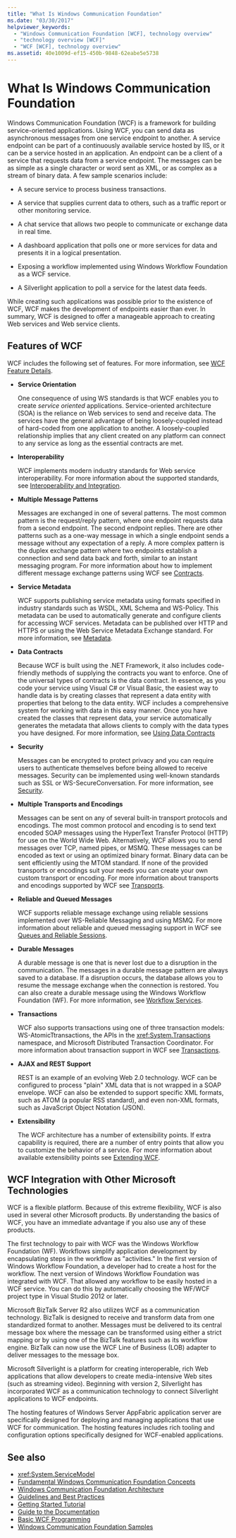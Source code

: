 ```yaml
---
title: "What Is Windows Communication Foundation"
ms.date: "03/30/2017"
helpviewer_keywords:
  - "Windows Communication Foundation [WCF], technology overview"
  - "technology overview [WCF]"
  - "WCF [WCF], technology overview"
ms.assetid: 40e1009d-ef15-450b-9848-62eabe5e5738
---
```

# What Is Windows Communication Foundation
Windows Communication Foundation (WCF) is a framework for building service-oriented applications. Using WCF, you can send data as asynchronous messages from one service endpoint to another. A service endpoint can be part of a continuously available service hosted by IIS, or it can be a service hosted in an application. An endpoint can be a client of a service that requests data from a service endpoint. The messages can be as simple as a single character or word sent as XML, or as complex as a stream of binary data. A few sample scenarios include:

- A secure service to process business transactions.

- A service that supplies current data to others, such as a traffic report or other monitoring service.

- A chat service that allows two people to communicate or exchange data in real time.

- A dashboard application that polls one or more services for data and presents it in a logical presentation.

- Exposing a workflow implemented using Windows Workflow Foundation as a WCF service.

- A Silverlight application to poll a service for the latest data feeds.

While creating such applications was possible prior to the existence of WCF, WCF makes the development of endpoints easier than ever. In summary, WCF is designed to offer a manageable approach to creating Web services and Web service clients.

## Features of WCF

WCF includes the following set of features. For more information, see [WCF Feature Details](../../../docs/framework/wcf/feature-details/index.md).

- **Service Orientation**

     One consequence of using WS standards is that WCF enables you to create *service oriented* applications. Service-oriented architecture (SOA) is the reliance on Web services to send and receive data. The services have the general advantage of being loosely-coupled instead of hard-coded from one application to another. A loosely-coupled relationship implies that any client created on any platform can connect to any service as long as the essential contracts are met.

- **Interoperability**

     WCF implements modern industry standards for Web service interoperability. For more information about the supported standards, see [Interoperability and Integration](../../../docs/framework/wcf/feature-details/interoperability-and-integration.md).

- **Multiple Message Patterns**

     Messages are exchanged in one of several patterns. The most common pattern is the request/reply pattern, where one endpoint requests data from a second endpoint. The second endpoint replies. There are other patterns such as a one-way message in which a single endpoint sends a message without any expectation of a reply. A more complex pattern is the duplex exchange pattern where two endpoints establish a connection and send data back and forth, similar to an instant messaging program. For more information about how to implement different message exchange patterns using WCF see [Contracts](../../../docs/framework/wcf/feature-details/contracts.md).

- **Service Metadata**

     WCF supports publishing service metadata using formats specified in industry standards such as WSDL, XML Schema and WS-Policy. This metadata can be used to automatically generate and configure clients for accessing WCF services. Metadata can be published over HTTP and HTTPS or using the Web Service Metadata Exchange standard. For more information, see [Metadata](../../../docs/framework/wcf/feature-details/metadata.md).

- **Data Contracts**

     Because WCF is built using the .NET Framework, it also includes code-friendly methods of supplying the contracts you want to enforce. One of the universal types of contracts is the data contract. In essence, as you code your service using Visual C# or Visual Basic, the easiest way to handle data is by creating classes that represent a data entity with properties that belong to the data entity. WCF includes a comprehensive system for working with data in this easy manner. Once you have created the classes that represent data, your service automatically generates the metadata that allows clients to comply with the data types you have designed. For more information, see [Using Data Contracts](../../../docs/framework/wcf/feature-details/using-data-contracts.md)

- **Security**

     Messages can be encrypted to protect privacy and you can require users to authenticate themselves before being allowed to receive messages. Security can be implemented using well-known standards such as SSL or WS-SecureConversation. For more information, see [Security](../../../docs/framework/wcf/feature-details/security.md).

- **Multiple Transports and Encodings**

     Messages can be sent on any of several built-in transport protocols and encodings. The most common protocol and encoding is to send text encoded SOAP messages using the HyperText Transfer Protocol (HTTP) for use on the World Wide Web. Alternatively, WCF allows you to send messages over TCP, named pipes, or MSMQ. These messages can be encoded as text or using an optimized binary format.  Binary data can be sent efficiently using the MTOM standard. If none of the provided transports or encodings suit your needs you can create your own custom transport or encoding. For more information about transports and encodings supported by WCF see [Transports](../../../docs/framework/wcf/feature-details/transports.md).

- **Reliable and Queued Messages**

     WCF supports reliable message exchange using reliable sessions implemented over WS-Reliable Messaging and using MSMQ. For more information about reliable and queued messaging support in WCF see [Queues and Reliable Sessions](../../../docs/framework/wcf/feature-details/queues-and-reliable-sessions.md).

- **Durable Messages**

     A durable message is one that is never lost due to a disruption in the communication. The messages in a durable message pattern are always saved to a database. If a disruption occurs, the database allows you to resume the message exchange when the connection is restored. You can also create a durable message using the Windows Workflow Foundation (WF). For more information, see [Workflow Services](../../../docs/framework/wcf/feature-details/workflow-services.md).

- **Transactions**

     WCF also supports transactions using one of three transaction models: WS-AtomicTtransactions, the APIs in the <xref:System.Transactions> namespace, and Microsoft Distributed Transaction Coordinator. For more information about transaction support in WCF see [Transactions](../../../docs/framework/wcf/feature-details/transactions-in-wcf.md).

- **AJAX and REST Support**

     REST is an example of an evolving Web 2.0 technology. WCF can be configured to process "plain" XML data that is not wrapped in a SOAP envelope. WCF can also be extended to support specific XML formats, such as ATOM (a popular RSS standard), and even non-XML formats, such as JavaScript Object Notation (JSON).

- **Extensibility**

     The WCF architecture has a number of extensibility points. If extra capability is required, there are a number of entry points that allow you to customize the behavior of a service. For more information about available extensibility points see [Extending WCF](../../../docs/framework/wcf/extending/index.md).

## WCF Integration with Other Microsoft Technologies

WCF is a flexible platform. Because of this extreme flexibility, WCF is also used in several other Microsoft products. By understanding the basics of WCF, you have an immediate advantage if you also use any of these products.

The first technology to pair with WCF was the Windows Workflow Foundation (WF). Workflows simplify application development by encapsulating steps in the workflow as "activities." In the first version of Windows Workflow Foundation, a developer had to create a host for the workflow. The next version of Windows Workflow Foundation was integrated with WCF. That allowed any workflow to be easily hosted in a WCF service. You can do this by automatically choosing the WF/WCF project type in Visual Studio 2012 or later.

Microsoft BizTalk Server R2 also utilizes WCF as a communication technology. BizTalk is designed to receive and transform data from one standardized format to another. Messages must be delivered to its central message box where the message can be transformed using either a strict mapping or by using one of the BizTalk features such as its workflow engine. BizTalk can now use the WCF Line of Business (LOB) adapter to deliver messages to the message box.

Microsoft Silverlight is a platform for creating interoperable, rich Web applications that allow developers to create media-intensive Web sites (such as streaming video). Beginning with version 2, Silverlight has incorporated WCF as a communication technology to connect Silverlight applications to WCF endpoints.

The hosting features of Windows Server AppFabric application server are specifically designed for deploying and managing applications that use WCF for communication. The hosting features includes rich tooling and configuration options specifically designed for WCF-enabled applications.

## See also

- <xref:System.ServiceModel>
- [Fundamental Windows Communication Foundation Concepts](../../../docs/framework/wcf/fundamental-concepts.md)
- [Windows Communication Foundation Architecture](../../../docs/framework/wcf/architecture.md)
- [Guidelines and Best Practices](../../../docs/framework/wcf/guidelines-and-best-practices.md)
- [Getting Started Tutorial](../../../docs/framework/wcf/getting-started-tutorial.md)
- [Guide to the Documentation](../../../docs/framework/wcf/guide-to-the-documentation.md)
- [Basic WCF Programming](../../../docs/framework/wcf/basic-wcf-programming.md)
- [Windows Communication Foundation Samples](https://docs.microsoft.com/previous-versions/dotnet/netframework-3.5/ms751514%28v=vs.90%29)
